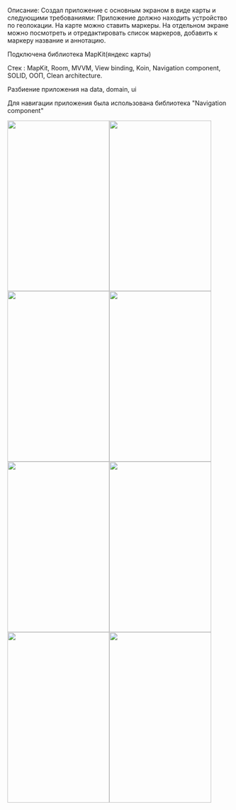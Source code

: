 Описание:
Создал приложение с основным экраном в виде карты и следующими требованиями:
Приложение должно находить устройство по геолокации. На карте можно ставить маркеры. На отдельном
экране можно посмотреть и отредактировать список маркеров, добавить к маркеру название и аннотацию.

Подключена библиотека MapKit(яндекс карты)

Стек : MapKit, Room, MVVM, View binding, Koin, Navigation component, SOLID, OOП, Clean architecture.

Разбиение приложения на data, domain, ui

Для навигации приложения была использована библиотека "Navigation component"

<img src="screenshots/1.png" width="230" height="384" /><img src="screenshots/2.png" width="230" height="384" />
<img src="screenshots/3.png" width="230" height="384" /><img src="screenshots/4.png" width="230" height="384" />
<img src="screenshots/5.png" width="230" height="384" /><img src="screenshots/6.png" width="230" height="384" />
<img src="screenshots/7.png" width="230" height="384" /><img src="screenshots/8.png" width="230" height="384" />